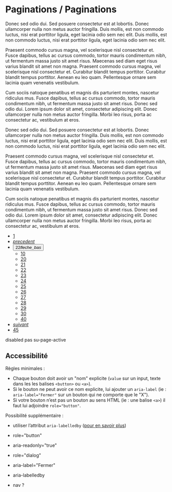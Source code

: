 # Paginations / Paginations

Donec sed odio dui. Sed posuere consectetur est at lobortis. Donec ullamcorper nulla non metus auctor fringilla. Duis mollis, est non commodo luctus, nisi erat porttitor ligula, eget lacinia odio sem nec elit. Duis mollis, est non commodo luctus, nisi erat porttitor ligula, eget lacinia odio sem nec elit.

Praesent commodo cursus magna, vel scelerisque nisl consectetur et. Fusce dapibus, tellus ac cursus commodo, tortor mauris condimentum nibh, ut fermentum massa justo sit amet risus. Maecenas sed diam eget risus varius blandit sit amet non magna. Praesent commodo cursus magna, vel scelerisque nisl consectetur et. Curabitur blandit tempus porttitor. Curabitur blandit tempus porttitor. Aenean eu leo quam. Pellentesque ornare sem lacinia quam venenatis vestibulum.

Cum sociis natoque penatibus et magnis dis parturient montes, nascetur ridiculus mus. Fusce dapibus, tellus ac cursus commodo, tortor mauris condimentum nibh, ut fermentum massa justo sit amet risus. Donec sed odio dui. Lorem ipsum dolor sit amet, consectetur adipiscing elit. Donec ullamcorper nulla non metus auctor fringilla. Morbi leo risus, porta ac consectetur ac, vestibulum at eros.

Donec sed odio dui. Sed posuere consectetur est at lobortis. Donec ullamcorper nulla non metus auctor fringilla. Duis mollis, est non commodo luctus, nisi erat porttitor ligula, eget lacinia odio sem nec elit. Duis mollis, est non commodo luctus, nisi erat porttitor ligula, eget lacinia odio sem nec elit.

Praesent commodo cursus magna, vel scelerisque nisl consectetur et. Fusce dapibus, tellus ac cursus commodo, tortor mauris condimentum nibh, ut fermentum massa justo sit amet risus. Maecenas sed diam eget risus varius blandit sit amet non magna. Praesent commodo cursus magna, vel scelerisque nisl consectetur et. Curabitur blandit tempus porttitor. Curabitur blandit tempus porttitor. Aenean eu leo quam. Pellentesque ornare sem lacinia quam venenatis vestibulum.

Cum sociis natoque penatibus et magnis dis parturient montes, nascetur ridiculus mus. Fusce dapibus, tellus ac cursus commodo, tortor mauris condimentum nibh, ut fermentum massa justo sit amet risus. Donec sed odio dui. Lorem ipsum dolor sit amet, consectetur adipiscing elit. Donec ullamcorper nulla non metus auctor fringilla. Morbi leo risus, porta ac consectetur ac, vestibulum at eros.

<div class="sipaui">
	<nav id="pagination01">
		<ul class="surcharge-storybook su-pagination su-rich">
		    <li class="su-pagination-item su-page-link"><a href="#">1</a></li>
		    <li class="su-pagination-item su-page-link"><a href="#"><i class="su-icon">precedent</i></a></li>
		    <li class="su-pagination-item su-page-active">
		    	<button data-sutoggleclass='{"sel":"#pagination01","klass":"su-pages-list-in"}'>22<i class="su-icon">fleche_bas</i></button>
		    	<ul class="surcharge-storybook su-pages-list">
				    <li><a href="#">10</a></li>
				    <li><a href="#">20</a></li>
				    <li><a href="#">21</a></li>
				    <li><a href="#">22</a></li>
				    <li><a href="#">23</a></li>
				    <li><a href="#">24</a></li>
				    <li><a href="#">25</a></li>
				    <li><a href="#">26</a></li>
				    <li><a href="#">27</a></li>
				    <li><a href="#">28</a></li>
				    <li><a href="#">29</a></li>
				    <li><a href="#">30</a></li>
				    <li><a href="#">40</a></li>
				</ul>
		    </li>
		    <li class="su-pagination-item su-page-link"><a href="#"><i class="su-icon">suivant</i></a></li>
		    <li class="su-pagination-item su-page-link"><a href="#">45</a></li>
		</ul>
	</nav>
</div>




disabled pas su-page-active





## Accessibilité

Règles minimales&nbsp;:
- Chaque bouton doit avoir un "nom" explicite (`value` sur un input, texte dans les les balises `<button>` ou `<a>`).
- Si le bouton ne peut avoir ce nom explicite, lui ajouter un `aria-label` (ie&nbsp;: `aria-label="Fermer"` sur un bouton qui ne comporte que le "X").
- Si votre bouton n’est pas un bouton au sens HTML (ie&nbsp;: une balise `<a>`) il faut lui adjoindre `role="button"`.

Possibilité supplémentaire&nbsp;:
- utiliser l’attribut `aria-labelledby` (<a href="https://developer.mozilla.org/fr/docs/Accessibilité/ARIA/Techniques_ARIA/Utiliser_l_attribut_aria-labelledby" target="_blank" rel="noopener">pour en savoir plus</a>)



- role="button"
- aria-readonly="true"
- role="dialog"
- aria-label="Fermer"
- aria-labelledby
- nav ?
